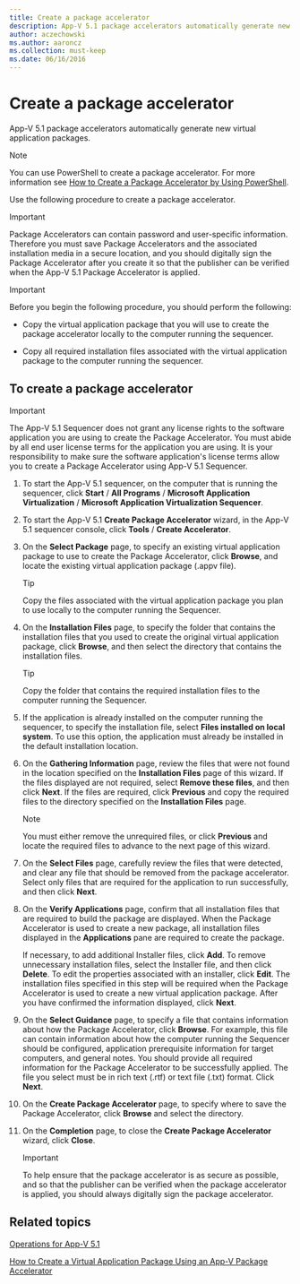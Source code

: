 ```yaml
---
title: Create a package accelerator
description: App-V 5.1 package accelerators automatically generate new virtual application packages.
author: aczechowski
ms.author: aaroncz
ms.collection: must-keep
ms.date: 06/16/2016
---
```


# Create a package accelerator

App-V 5.1 package accelerators automatically generate new virtual application packages.

> [!NOTE]
> You can use PowerShell to create a package accelerator. For more information see [How to Create a Package Accelerator by Using PowerShell](how-to-create-a-package-accelerator-by-using-powershell51.md).

Use the following procedure to create a package accelerator.

> [!IMPORTANT]
> Package Accelerators can contain password and user-specific information. Therefore you must save Package Accelerators and the associated installation media in a secure location, and you should digitally sign the Package Accelerator after you create it so that the publisher can be verified when the App-V 5.1 Package Accelerator is applied.

> [!IMPORTANT]
> Before you begin the following procedure, you should perform the following:
>
> - Copy the virtual application package that you will use to create the package accelerator locally to the computer running the sequencer.
>
> - Copy all required installation files associated with the virtual application package to the computer running the sequencer.

## To create a package accelerator

> [!IMPORTANT]
> The App-V 5.1 Sequencer does not grant any license rights to the software application you are using to create the Package Accelerator. You must abide by all end user license terms for the application you are using. It is your responsibility to make sure the software application's license terms allow you to create a Package Accelerator using App-V 5.1 Sequencer.

1. To start the App-V 5.1 sequencer, on the computer that is running the sequencer, click **Start** / **All Programs** / **Microsoft Application Virtualization** / **Microsoft Application Virtualization Sequencer**.

2. To start the App-V 5.1 **Create Package Accelerator** wizard, in the App-V 5.1 sequencer console, click **Tools** / **Create Accelerator**.

3. On the **Select Package** page, to specify an existing virtual application package to use to create the Package Accelerator, click **Browse**, and locate the existing virtual application package (.appv file).

    > [!TIP]
    > Copy the files associated with the virtual application package you plan to use locally to the computer running the Sequencer.

4. On the **Installation Files** page, to specify the folder that contains the installation files that you used to create the original virtual application package, click **Browse**, and then select the directory that contains the installation files.

    > [!TIP]
    > Copy the folder that contains the required installation files to the computer running the Sequencer.

5. If the application is already installed on the computer running the sequencer, to specify the installation file, select **Files installed on local system**. To use this option, the application must already be installed in the default installation location.

6. On the **Gathering Information** page, review the files that were not found in the location specified on the **Installation Files** page of this wizard. If the files displayed are not required, select **Remove these files**, and then click **Next**. If the files are required, click **Previous** and copy the required files to the directory specified on the **Installation Files** page.

    > [!NOTE]
    > You must either remove the unrequired files, or click **Previous** and locate the required files to advance to the next page of this wizard.

7. On the **Select Files** page, carefully review the files that were detected, and clear any file that should be removed from the package accelerator. Select only files that are required for the application to run successfully, and then click **Next**.

8. On the **Verify Applications** page, confirm that all installation files that are required to build the package are displayed. When the Package Accelerator is used to create a new package, all installation files displayed in the **Applications** pane are required to create the package.

   If necessary, to add additional Installer files, click **Add**. To remove unnecessary installation files, select the Installer file, and then click **Delete**. To edit the properties associated with an installer, click **Edit**. The installation files specified in this step will be required when the Package Accelerator is used to create a new virtual application package. After you have confirmed the information displayed, click **Next**.

9. On the **Select Guidance** page, to specify a file that contains information about how the Package Accelerator, click **Browse**. For example, this file can contain information about how the computer running the Sequencer should be configured, application prerequisite information for target computers, and general notes. You should provide all required information for the Package Accelerator to be successfully applied. The file you select must be in rich text (.rtf) or text file (.txt) format. Click **Next**.

10. On the **Create Package Accelerator** page, to specify where to save the Package Accelerator, click **Browse** and select the directory.

11. On the **Completion** page, to close the **Create Package Accelerator** wizard, click **Close**.

    > [!IMPORTANT]
    > To help ensure that the package accelerator is as secure as possible, and so that the publisher can be verified when the package accelerator is applied, you should always digitally sign the package accelerator.

## Related topics

[Operations for App-V 5.1](operations-for-app-v-51.md)

[How to Create a Virtual Application Package Using an App-V Package Accelerator](how-to-create-a-virtual-application-package-using-an-app-v-package-accelerator51.md)
